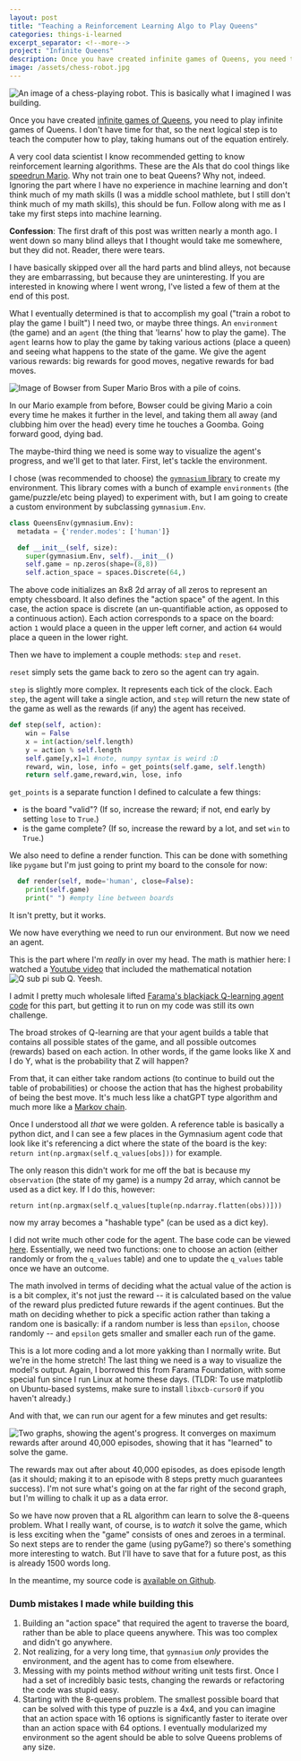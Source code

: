 ```yaml
---
layout: post
title: "Teaching a Reinforcement Learning Algo to Play Queens"
categories: things-i-learned
excerpt_separator: <!--more-->
project: "Infinite Queens"
description: Once you have created infinite games of Queens, you need to play infinite games of Queens. 
image: /assets/chess-robot.jpg
---
```


![An image of a chess-playing robot. This is basically what I imagined I was building.](/assets/chess-robot.jpg)

Once you have created [infinite games of Queens](/infinite-queens.html), you need to play infinite games of Queens. I don't have time for that, so the next logical step is to teach the computer how to play, taking humans out of the equation entirely.

A very cool data scientist I know recommended getting to know reinforcement learning algorithms. These are the AIs that do cool things like [speedrun Mario](https://www.youtube.com/watch?v=OQitI066aI0). Why not train one to beat Queens? Why not, indeed. Ignoring the part where I have no experience in machine learning and don't think much of my math skills (I was a middle school mathlete, but I still don't think much of my math skills), this should be fun. Follow along with me as I take my first steps into machine learning.

<!--more-->

**Confession**: The first draft of this post was written nearly a month ago. I went down so many blind alleys that I thought would take me somewhere, but they did not. Reader, there were tears.

I have basically skipped over all the hard parts and blind alleys, not because they are embarrassing, but because they are uninteresting. If you are interested in knowing where I went wrong, I've listed a few of them at the end of this post.

What I eventually determined is that to accomplish my goal ("train a robot to play the game I built") I need two, or maybe three things. An `environment` (the game) and an `agent` (the thing that 'learns' how to play the game). The `agent` learns how to play the game by taking various actions (place a queen) and seeing what happens to the state of the game. We give the agent various rewards: big rewards for good moves, negative rewards for bad moves.

![Image of Bowser from Super Mario Bros with a pile of coins.](/assets/bowser-coins.png)

In our Mario example from before, Bowser could be giving Mario a coin every time he makes it further in the level, and taking them all away (and clubbing him over the head) every time he touches a Goomba. Going forward good, dying bad.

The maybe-third thing we need is some way to visualize the agent's progress, and we'll get to that later. First, let's tackle the environment.

I chose (was recommended to choose) the [`gymnasium` library](https://gymnasium.farama.org/tutorials/gymnasium_basics/) to create my environment. This library comes with a bunch of example `environments` (the game/puzzle/etc being played) to experiment with, but I am going to create a custom environment by subclassing `gymnasium.Env`.

```python
class QueensEnv(gymnasium.Env):
  metadata = {'render.modes': ['human']}

  def __init__(self, size):
    super(gymnasium.Env, self).__init__()
    self.game = np.zeros(shape=(8,8))
    self.action_space = spaces.Discrete(64,)

```

The above code initializes an 8x8 2d array of all zeros to represent an empty chessboard. It also defines the "action space" of the agent. In this case, the action space is discrete (an un-quantifiable action, as opposed to a continuous action). Each action corresponds to a space on the board: action `1` would place a queen in the upper left corner, and action `64` would place a queen in the lower right.

Then we have to implement a couple methods: `step` and `reset`.

`reset` simply sets the game back to zero so the agent can try again.

`step` is slightly more complex. It represents each tick of the clock. Each `step`, the agent will take a single action, and `step` will return the new state of the game as well as the rewards (if any) the agent has received.

```python
def step(self, action):
    win = False
    x = int(action/self.length)
    y = action % self.length
    self.game[y,x]=1 #note, numpy syntax is weird :D
    reward, win, lose, info = get_points(self.game, self.length)    
    return self.game,reward,win, lose, info
```

`get_points` is a separate function I defined to calculate a few things:

- is the board "valid"? (If so, increase the reward; if not, end early by setting `lose` to `True`.)
- is the game complete? (If so, increase the reward by a lot, and set `win` to `True`.)

We also need to define a render function. This can be done with something like `pygame` but I'm just going to print my board to the console for now:

```python
  def render(self, mode='human', close=False):
    print(self.game)
    print(" ") #empty line between boards
```

It isn't pretty, but it works.

We now have everything we need to run our environment. But now we need an agent.

This is the part where I'm _really_ in over my head. The math is mathier here: I watched a [Youtube video](https://www.youtube.com/watch?v=nOBm4aYEYR4) that included the mathematical notation ![Q sub pi sub Q](/assets/latex_qpiq.png). Yeesh.

I admit I pretty much wholesale lifted [Farama's blackjack Q-learning agent code](https://gymnasium.farama.org/tutorials/training_agents/blackjack_tutorial/) for this part, but getting it to run on my code was still its own challenge.

The broad strokes of Q-learning are that your agent builds a table that contains all possible states of the game, and all possible outcomes (rewards) based on each action. In other words, if the game looks like X and I do Y, what is the probability that Z will happen?

From that, it can either take random actions (to continue to build out the table of probabilities) or choose the action that has the highest probability of being the best move. It's much less like a chatGPT type algorithm and much more like a [Markov chain](https://en.wikipedia.org/wiki/Markov_chain).

Once I understood all _that_ we were golden. A reference table is basically a python dict, and I can see a few places in the Gymnasium agent code that look like it's referencing a dict where the state of the board is the key: `return int(np.argmax(self.q_values[obs]))` for example.

The only reason this didn't work for me off the bat is because my `observation` (the state of my game) is a numpy 2d array, which cannot be used as a dict key. If I do this, however:

`return int(np.argmax(self.q_values[tuple(np.ndarray.flatten(obs))]))`

now my array becomes a "hashable type" (can be used as a dict key).

I did not write much other code for the agent. The base code can be viewed [here](https://gymnasium.farama.org/tutorials/training_agents/blackjack_tutorial/). Essentially, we need two functions: one to choose an action (either randomly or from the `q_values` table) and one to update the `q_values` table once we have an outcome.

The math involved in terms of deciding what the actual value of the action is is a bit complex, it's not just the reward -- it is calculated based on the value of the reward plus predicted future rewards if the agent continues. But the math on deciding whether to pick a specific action rather than taking a random one is basically: if a random number is less than `epsilon`, choose randomly -- and `epsilon` gets smaller and smaller each run of the game.

This is a lot more coding and a lot more yakking than I normally write. But we're in the home stretch! The last thing we need is a way to visualize the model's output. Again, I borrowed this from Farama Foundation, with some special fun since I run Linux at home these days. (TLDR: To use matplotlib on Ubuntu-based systems, make sure to install `libxcb-cursor0` if you haven't already.)

And with that, we can run our agent for a few minutes and get results:

![Two graphs, showing the agent's progress. It converges on maximum rewards after around 40,000 episodes, showing that it has "learned" to solve the game.](/assets/Figure_1.png)

The rewards max out after about 40,000 episodes, as does episode length (as it should; making it to an episode with 8 steps pretty much guarantees success). I'm not sure what's going on at the far right of the second graph, but I'm willing to chalk it up as a data error.

So we have now proven that a RL algorithm can learn to solve the 8-queens problem. What I really want, of course, is to _watch_ it solve the game, which is less exciting when the "game" consists of ones and zeroes in a terminal. So next steps are to render the game (using pyGame?) so there's something more interesting to watch. But I'll have to save that for a future post, as this is already 1500 words long.

In the meantime, my source code is [available on Github](https://github.com/rkaufman13/queensbot/blob/main/gameboard.py).

### Dumb mistakes I made while building this

1. Building an "action space" that required the agent to traverse the board, rather than be able to place queens anywhere. This was too complex and didn't go anywhere.
1. Not realizing, for a very long time, that `gymnasium` _only_ provides the environment, and the agent has to come from elsewhere.
1. Messing with my points method _without_ writing unit tests first. Once I had a set of incredibly basic tests, changing the rewards or refactoring the code was stupid easy.
1. Starting with the 8-queens problem. The smallest possible board that can be solved with this type of puzzle is a 4x4, and you can imagine that an action space with 16 options is significantly faster to iterate over than an action space with 64 options. I eventually modularized my environment so the agent should be able to solve Queens problems of any size.
